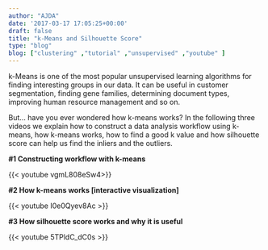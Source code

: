 ```yaml
---
author: "AJDA"
date: '2017-03-17 17:05:25+00:00'
draft: false
title: "k-Means and Silhouette Score"
type: "blog"
blog: ["clustering" ,"tutorial" ,"unsupervised" ,"youtube" ]
---
```


k-Means is one of the most popular unsupervised learning algorithms for finding interesting groups in our data. It can be useful in customer segmentation, finding gene families, determining document types, improving human resource management and so on.

But... have you ever wondered how k-means works? In the following three videos we explain how to construct a data analysis workflow using k-means, how k-means works, how to find a good k value and how silhouette score can help us find the inliers and the outliers.



**#1 Constructing workflow with k-means**

{{< youtube vgmL808eSw4>}}



**#2 How k-means works [interactive visualization]**

{{< youtube I0e0Qyev8Ac >}}


**#3 How silhouette score works and why it is useful**

{{< youtube 5TPldC_dC0s >}}

